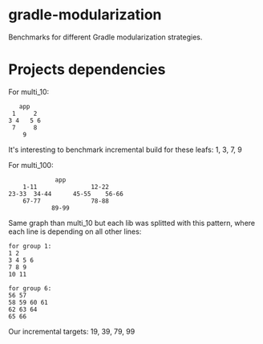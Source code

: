 # gradle-modularization

Benchmarks for different Gradle modularization strategies.

# Projects dependencies

For multi_10:

```
   app
 1     2
3 4   5 6
 7     8
    9
````

It's interesting to benchmark incremental build for these leafs:
1, 3, 7, 9

For multi_100:

```
             app
    1-11               12-22
23-33  34-44      45-55    56-66
    67-77              78-88
            89-99
````

Same graph than multi_10 but each lib was splitted with this pattern,
where each line is depending on all other lines:

```
for group 1:
1 2
3 4 5 6
7 8 9
10 11

for group 6:
56 57
58 59 60 61
62 63 64
65 66
```

Our incremental targets: 19, 39, 79, 99
